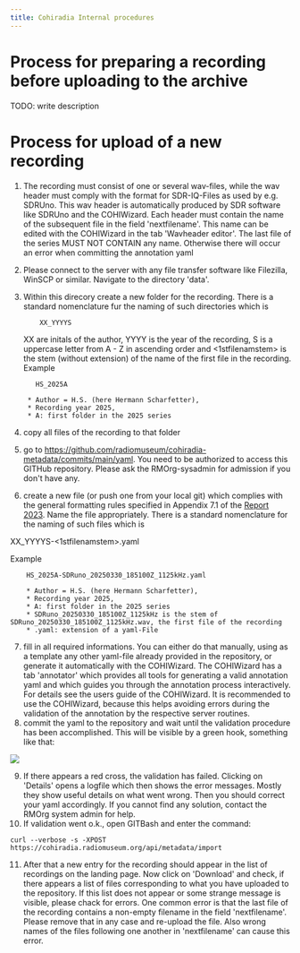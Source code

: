```yaml
---
title: Cohiradia Internal procedures
---
```


# Process for preparing a recording before uploading to the archive

TODO: write description


# Process for upload of  a new recording

1) The recording must consist of one or several wav-files, while the wav header must comply with the format for SDR-IQ-Files as used by e.g. SDRUno. This wav header is automatically produced by SDR software like SDRUno and the COHIWizard.
  Each header must contain the name of the subsequent file in the field 'nextfilename'. This name can be edited with the COHIWizard in the tab 'Wavheader editor'. The last file of the series MUST NOT CONTAIN any name. Otherwise there will occur an error when committing the annotation yaml
2) Please connect to the server with any file transfer software like Filezilla, WinSCP or similar. Navigate to the directory 'data'.
3) Within this direcory create a new folder for the recording. There is a standard nomenclature fur the naming of such directories which is
   
           XX_YYYYS
   
   XX are initals of the author, YYYY is the year of the recording, S is a uppercase letter from A - Z in ascending order and <1stfilenamstem> is the stem (without extension)
   of the name of the first file in the recording. Example
   
          HS_2025A
  
        * Author = H.S. (here Hermann Scharfetter), 
        * Recording year 2025, 
        * A: first folder in the 2025 series
        
4) copy all files of the recording to that folder
5) go to https://github.com/radiomuseum/cohiradia-metadata/commits/main/yaml. You need to be authorized to access this GITHub repository. Please ask the RMOrg-sysadmin for admission if you don't have any.
6) create a new file (or push one from your local git) which complies with the general formatting rules specified in Appendix 7.1 of the [Report 2023](https://cohiradia.radiomuseum.org/download/docs/Documentation/COHIRADIA_Report2023_dt.pdf). Name the file appropriately. There is a standard nomenclature for the naming of such files which is

  XX_YYYYS-<1stfilenamstem>.yaml

  Example
   
        HS_2025A-SDRuno_20250330_185100Z_1125kHz.yaml 
  
        * Author = H.S. (here Hermann Scharfetter), 
        * Recording year 2025, 
        * A: first folder in the 2025 series
        * SDRuno_20250330_185100Z_1125kHz is the stem of SDRuno_20250330_185100Z_1125kHz.wav, the first file of the recording
        * .yaml: extension of a yaml-File

7) fill in all required informations. You can either do that manually, using as a template any other yaml-file already provided in the repository, or generate it automatically with the COHIWizard. The COHIWizard has a tab 'annotator' which provides all tools for generating a valid annotation yaml and which guides you through the annotation process interactively. For details see the users guide of the COHIWizard. It is recommended to use the COHIWizard, because this helps avoiding errors during the validation of the annotation by the respective server routines.
8) commit the yaml to the repository and wait until the validation procedure has been accomplished. This will be visible by a green hook, something like that:

 <img src="https://cohiradia.radiomuseum.org/download/docs/Documentation/Ann_yaml_valid.PNG" /> 

9) If there appears a red cross, the validation has failed. Clicking on 'Details' opens a logfile which then shows the error messages. Mostly they show useful details on what went wrong. Then you should correct your yaml accordingly. If you cannot find any solution, contact the RMOrg system admin for help.
10) If validation went o.k., open GITBash and enter the command:

  `curl --verbose -s -XPOST https://cohiradia.radiomuseum.org/api/metadata/import`

11) After that a new entry for the recording should appear in the list of recordings on the landing page. Now click on 'Download' and check, if there appears a list of files corresponding to what you have uploaded to the repository. If this list does not appear or some strange message is visible, please chack for errors. One common error is that the last file of the recording contains a non-empty filename in the field 'nextfilename'. Please remove that in any case and re-upload the file. Also wrong names of the files following one another in 'nextfilename' can cause this error.

